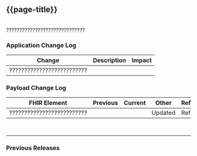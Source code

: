 ## {{page-title}}
<br>
??????????????????????????????
<br>

### Application Change Log


| Change                                    | Description        | Impact                                                                  | 
|-------------------------------------------|--------------------|-------------------------------------------------------------------------|
|??????????????????????????| | |    


### Payload Change Log


| FHIR Element                                         | Previous | Current    | Other   | Referral/Booking | Rationale                                                                                       |  Impact  |
|------------------------------------------------------|----------|------------|---------|------------------|-------------------------------------------------------------------------------------------------|----------|
|??????????????????????????                |         |            |Updated  |Ref               |????????????????????????? |<mark style="background-color: Yellow">correction</mark>|

<br>
<hr>

### Previous Releases